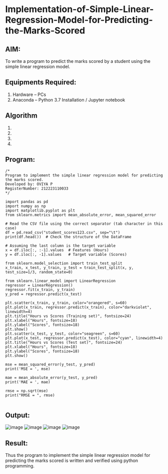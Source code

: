 # Implementation-of-Simple-Linear-Regression-Model-for-Predicting-the-Marks-Scored

## AIM:
To write a program to predict the marks scored by a student using the simple linear regression model.

## Equipments Required:
1. Hardware – PCs
2. Anaconda – Python 3.7 Installation / Jupyter notebook

## Algorithm
1. 
2. 
3. 
4. 

## Program:
```
/*
Program to implement the simple linear regression model for predicting the marks scored.
Developed by: OVIYA P
RegisterNumber: 212223110033
*/

import pandas as pd
import numpy as np
import matplotlib.pyplot as plt
from sklearn.metrics import mean_absolute_error, mean_squared_error

# Read the CSV file using the correct separator (tab character in this case)
df = pd.read_csv("student_scores123.csv", sep="\t")
print(df.head())  # Check the structure of the DataFrame

# Assuming the last column is the target variable
x = df.iloc[:, :-1].values  # Features (Hours)
y = df.iloc[:, -1].values   # Target variable (Scores)

from sklearn.model_selection import train_test_split
x_train, x_test, y_train, y_test = train_test_split(x, y, test_size=1/3, random_state=0)

from sklearn.linear_model import LinearRegression
regressor = LinearRegression()
regressor.fit(x_train, y_train)
y_pred = regressor.predict(x_test)

plt.scatter(x_train, y_train, color="orangered", s=60)
plt.plot(x_train, regressor.predict(x_train), color="darkviolet", linewidth=4)
plt.title("Hours vs Scores (Training set)", fontsize=24)
plt.xlabel("Hours", fontsize=18)
plt.ylabel("Scores", fontsize=18)
plt.show()
plt.scatter(x_test, y_test, color="seagreen", s=60)
plt.plot(x_test, regressor.predict(x_test), color="cyan", linewidth=4)
plt.title("Hours vs Scores (Test set)", fontsize=24)
plt.xlabel("Hours", fontsize=18)
plt.ylabel("Scores", fontsize=18)
plt.show()

mse = mean_squared_error(y_test, y_pred)
print('MSE = ', mse)

mae = mean_absolute_error(y_test, y_pred)
print('MAE = ', mae)

rmse = np.sqrt(mse)
print("RMSE = ", rmse)


```

## Output:

![image](https://github.com/user-attachments/assets/3ee164a5-1166-45cd-98ef-6d09f82b02c0)
![image](https://github.com/user-attachments/assets/00f7fc36-9192-43a3-84ca-6bf2480eac29)
![image](https://github.com/user-attachments/assets/b2c49e42-b725-4982-9d01-010428c7709e)
![image](https://github.com/user-attachments/assets/c4a230fd-2ec4-4add-acab-1097b96b217d)



## Result:
Thus the program to implement the simple linear regression model for predicting the marks scored is written and verified using python programming.
